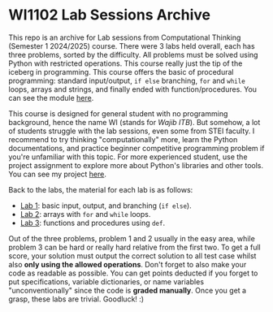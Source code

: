 # WI1102 Lab Sessions Archive

This repo is an archive for Lab sessions from Computational Thinking (Semester 1 2024/2025) course. There were 3 labs held overall, each has three problems, sorted by the difficulty. All problems must be solved using Python with restricted operations. This course really just the tip of the iceberg in programming. This course offers the basic of procedural programming: standard input/output, `if else` branching, `for` and `while` loops, arrays and strings, and finally ended with function/procedures. You can see the module [here](modul.pdf).

This course is designed for general student with no programming background, hence the name WI (stands for _Wajib ITB_). But somehow, a lot of students struggle with the lab sessions, even some from STEI faculty. I recommend to try thinking "computationally" more, learn the Python documentations, and practice beginner competitive programming problem if you're unfamiliar with this topic. For more experienced student, use the project assignment to explore more about Python's libraries and other tools. You can see my project [here](https://github.com/m-akma1/wi1102-project).


Back to the labs, the material for each lab is as follows:
- [Lab 1](/praktikum-1/): basic input, output, and branching (`if else`).
- [Lab 2](/praktikum-2/): arrays with `for` and `while` loops.
- [Lab 3](/praktikum-3/): functions and procedures using `def`.

Out of the three problems, problem 1 and 2 usually in the easy area, while problem 3 can be hard or really hard relative from the first two. To get a full score, your solution must output the correct solution to all test case whilst also **only using the allowed operations**. Don't forget to also make your code as readable as possible. You can get points deducted if you forget to put specifications, variable dictionaries, or name variables "unconventionally" since the code is **graded manually**. Once you get a grasp, these labs are trivial. Goodluck! :)